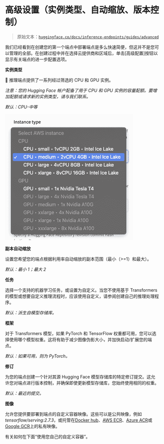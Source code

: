 # 高级设置（实例类型、自动缩放、版本控制）

> 原始文本：[`huggingface.co/docs/inference-endpoints/guides/advanced`](https://huggingface.co/docs/inference-endpoints/guides/advanced)

我们已经看到在创建您的第一个端点中部署端点是多么快速简便，但这并不是您可以管理的全部。在创建过程中并在选择云提供商和区域后，单击[高级配置]按钮以显示有关端点的进一步配置选项。

**实例类型**

🤗 推理端点提供了一系列经过筛选的 CPU 和 GPU 实例。

*注意：您的 Hugging Face 帐户配备了用于 CPU 和 GPU 实例的容量配额。要增加配额或请求新的实例类型，请与我们联系。*

*默认：CPU-中等*

![复制 curl](img/698d77f5e435ec43634b873963aae15b.png)

**副本自动缩放**

设置您希望您的端点根据利用率自动缩放的副本范围（最小（>=1）和最大）。

*默认：最小 1；最大 2*

**任务**

选择一个支持的机器学习任务，或设置为自定义。当您不使用基于 Transformers 的模型或想要自定义推理流程时，应该使用自定义，请参阅创建自己的推理处理程序。

*默认：派生自模型存储库。*

**框架**

对于 Transformers 模型，如果 PyTorch 和 TensorFlow 权重都可用，您可以选择使用哪个模型权重。这将有助于减少图像伪影大小，并加快启动/扩展您的端点。

*默认：如果可用，则为 PyTorch。*

**修订**

为您的端点创建一个针对其源 Hugging Face 模型存储库的特定修订提交。这允许您对端点进行版本控制，并确保即使更新模型存储库，您始终使用相同的权重。

*默认：最近的提交。*

**图像**

允许您提供要部署到端点的自定义容器映像。这些可以是公共映像，例如*tensorflow/serving:2.7.3*，或托管在[Docker hub](https://hub.docker.com/)、[AWS ECR](https://aws.amazon.com/ecr/?nc1=h_ls)、[Azure ACR](https://azure.microsoft.com/de-de/services/container-registry/)或[Google GCR](https://cloud.google.com/container-registry?hl=de)上的私有映像。

有关如何在下面“使用您自己的自定义容器”。

